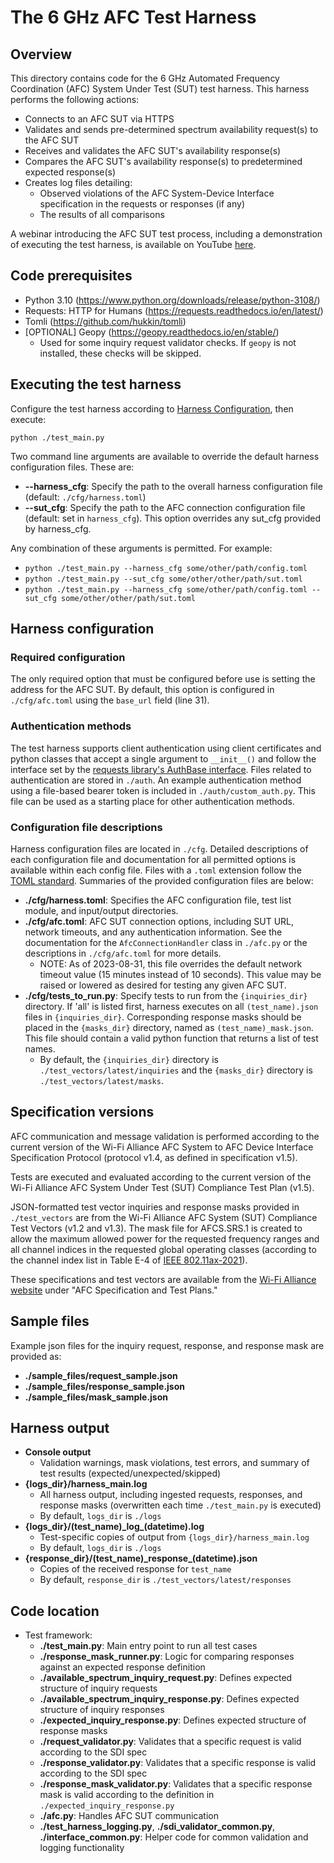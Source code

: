 # The 6 GHz AFC Test Harness

## Overview
This directory contains code for the 6 GHz Automated Frequency Coordination (AFC) System Under Test (SUT) test harness. This harness performs the following actions:
* Connects to an AFC SUT via HTTPS
* Validates and sends pre-determined spectrum availability request(s) to the AFC SUT
* Receives and validates the AFC SUT's availability response(s)
* Compares the AFC SUT's availability response(s) to predetermined expected response(s)
* Creates log files detailing:
  * Observed violations of the AFC System-Device Interface specification in the requests or responses (if any)
  * The results of all comparisons

A webinar introducing the AFC SUT test process, including a demonstration of executing the test harness, is available on YouTube [here](https://www.youtube.com/watch?v=HdYKPeq87BI).

## Code prerequisites
* Python 3.10 (https://www.python.org/downloads/release/python-3108/)
* Requests: HTTP for Humans (https://requests.readthedocs.io/en/latest/)
* Tomli (https://github.com/hukkin/tomli)
* [OPTIONAL] Geopy (https://geopy.readthedocs.io/en/stable/)
  * Used for some inquiry request validator checks. If `geopy` is not installed, these checks will be skipped.

## Executing the test harness
Configure the test harness according to [Harness Configuration](#harness-configuration), then execute:

`python ./test_main.py`

Two command line arguments are available to override the default harness configuration files. These are:
* **--harness_cfg**: Specify the path to the overall harness configuration file (default: `./cfg/harness.toml`)
* **--sut_cfg**: Specify the path to the AFC connection configuration file (default: set in `harness_cfg`). This option overrides any sut_cfg provided by harness_cfg.

Any combination of these arguments is permitted. For example:
* `python ./test_main.py --harness_cfg some/other/path/config.toml`
* `python ./test_main.py --sut_cfg some/other/other/path/sut.toml`
* `python ./test_main.py --harness_cfg some/other/path/config.toml --sut_cfg some/other/other/path/sut.toml`

## Harness configuration
### Required configuration
The only required option that must be configured before use is setting the address for the AFC SUT. By default, this option is configured in `./cfg/afc.toml` using the `base_url` field (line 31).

### Authentication methods
The test harness supports client authentication using client certificates and python classes that accept a single argument to `__init__()` and follow the interface set by the [requests library's AuthBase interface](https://requests.readthedocs.io/en/latest/user/authentication/#new-forms-of-authentication). Files related to authentication are stored in `./auth`. An example authentication method using a file-based bearer token is included in `./auth/custom_auth.py`. This file can be used as a starting place for other authentication methods.

### Configuration file descriptions
Harness configuration files are located in `./cfg`. Detailed descriptions of each configuration file and documentation for all permitted options is available within each config file. Files with a `.toml` extension follow the [TOML standard](https://toml.io/en/). Summaries of the provided configuration files are below:
*   **./cfg/harness.toml**: Specifies the AFC configuration file, test list module, and input/output directories.
*   **./cfg/afc.toml**: AFC SUT connection options, including SUT URL, network timeouts, and any authentication information. See the documentation for the `AfcConnectionHandler` class in `./afc.py` or the descriptions in `./cfg/afc.toml` for more details.
    * NOTE: As of 2023-08-31, this file overrides the default network timeout value (15 minutes instead of 10 seconds). This value may be raised or lowered as desired for testing any given AFC SUT.
*   **./cfg/tests_to_run.py**: Specify tests to run from the `{inquiries_dir}` directory. If 'all' is listed first, harness executes on all `(test_name).json` files in `{inquiries_dir}`. Corresponding response masks should be placed in the `{masks_dir}` directory, named as `(test_name)_mask.json`. This file should contain a valid python function that returns a list of test names.
    *   By default, the `{inquiries_dir}` directory is `./test_vectors/latest/inquiries` and the `{masks_dir}` directory is `./test_vectors/latest/masks`.

## Specification versions
AFC communication and message validation is performed according to the current version of the Wi-Fi Alliance AFC System to AFC Device Interface Specification Protocol (protocol v1.4, as defined in specification v1.5).

Tests are executed and evaluated according to the current version of the Wi-Fi Alliance AFC System Under Test (SUT) Compliance Test Plan (v1.5).

JSON-formatted test vector inquiries and response masks provided in `./test_vectors` are from the Wi-Fi Alliance AFC System (SUT) Compliance Test Vectors (v1.2 and v1.3). The mask file for AFCS.SRS.1 is created to allow the maximum allowed power for the requested frequency ranges and all channel indices in the requested global operating classes (according to the channel index list in Table E-4 of [IEEE 802.11ax-2021](https://ieeexplore.ieee.org/document/9442429)).

These specifications and test vectors are available from the [Wi-Fi Alliance website](https://www.wi-fi.org/discover-wi-fi/specifications) under "AFC Specification and Test Plans."

## Sample files
Example json files for the inquiry request, response, and response mask are provided as:
*   **./sample_files/request_sample.json**
*   **./sample_files/response_sample.json**
*   **./sample_files/mask_sample.json**

## Harness output
*   **Console output**
    *   Validation warnings, mask violations, test errors, and summary of test results (expected/unexpected/skipped)
*   **{logs_dir}/harness_main.log**
    *   All harness output, including ingested requests, responses, and response masks (overwritten each time `./test_main.py` is executed)
    *   By default, `logs_dir` is `./logs`
*   **{logs_dir}/(test_name)\_log\_(datetime).log**
    *   Test-specific copies of output from `{logs_dir}/harness_main.log`
    *   By default, `logs_dir` is `./logs`
*   **{response_dir}/(test_name)\_response\_(datetime).json**
    *   Copies of the received response for `test_name`
    *   By default, `response_dir` is `./test_vectors/latest/responses`

## Code location
* Test framework:
    *   **./test_main.py**: Main entry point to run all test cases
    *   **./response_mask_runner.py**: Logic for comparing responses against an expected response definition
    *   **./available_spectrum_inquiry_request.py**: Defines expected structure of inquiry requests
    *   **./available_spectrum_inquiry_response.py**: Defines expected structure of inquiry responses
    *   **./expected_inquiry_response.py**: Defines expected structure of response masks
    *   **./request_validator.py**: Validates that a specific request is valid according to the SDI spec
    *   **./response_validator.py**: Validates that a specific response is valid according to the SDI spec
    *   **./response_mask_validator.py**: Validates that a specific response mask is valid according to the definition in `./expected_inquiry_response.py`
    *   **./afc.py**: Handles AFC SUT communication
    *   **./test_harness_logging.py**, **./sdi_validator_common.py**, **./interface_common.py**: Helper code for common validation and logging functionality